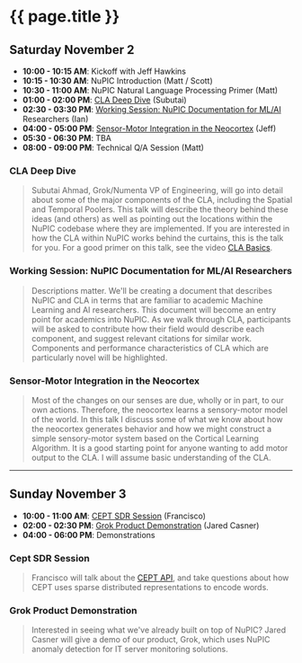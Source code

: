 
{{ page.title }}
================

## Saturday November 2

- **10:00 - 10:15 AM**: Kickoff with Jeff Hawkins
- **10:15 - 10:30 AM**: NuPIC Introduction (Matt / Scott)
- **10:30 - 11:00 AM**: NuPIC Natural Language Processing Primer (Matt)
- **01:00 - 02:00 PM**: [CLA Deep Dive](#cla_deep_dive) (Subutai)
- **02:30 - 03:30 PM**: [Working Session: NuPIC Documentation for ML/AI](#working_session_nupic_documentation_for_mlai_researchers)
Researchers (Ian)
- **04:00 - 05:00 PM**: [Sensor-Motor Integration in the Neocortex](#sensormotor_integration_in_the_neocortex) (Jeff)
- **05:30 - 06:30 PM**: TBA
- **08:00 - 09:00 PM**: Technical Q/A Session (Matt)


### CLA Deep Dive

> Subutai Ahmad, Grok/Numenta VP of Engineering, will go into detail about some of the major components of the CLA, including the Spatial and Temporal Poolers. This talk will describe the theory behind these ideas (and others) as well as pointing out the locations within the NuPIC codebase where they are implemented. If you are interested in how the CLA within NuPIC works behind the curtains, this is the talk for you. For a good primer on this talk, see the video [CLA Basics](http://www.youtube.com/watch?v=z6r3ekreRzY).

### Working Session: NuPIC Documentation for ML/AI Researchers

> Descriptions matter. We'll be creating a document that describes NuPIC and CLA in terms that are familiar to academic Machine Learning and AI researchers. This document will become an entry point for academics into NuPIC. As we walk through CLA, participants will be asked to contribute how their field would describe each component, and suggest relevant citations for similar work. Components and performance characteristics of CLA which are particularly novel will be highlighted.

### Sensor-Motor Integration in the Neocortex

> Most of the changes on our senses are due, wholly or in part, to our own actions.  Therefore, the neocortex learns a sensory-motor model of the world.  In this talk I discuss some of what we know about how the neocortex generates behavior and how we might construct a simple sensory-motor system based on the Cortical Learning Algorithm.  It is a good starting point for anyone wanting to add motor output to the CLA.  I will assume basic understanding of the CLA.

* * *

## Sunday November 3
- **10:00 - 11:00 AM**: [CEPT SDR Session](#cept_sdr_session) (Francisco)
- **02:00 - 02:30 PM**: [Grok Product Demonstration](#grok_product_demonstration) (Jared Casner)
- **04:00 - 06:00 PM**: Demonstrations

### Cept SDR Session

> Francisco will talk about the [CEPT API](http://cept.3scale.net), and take questions about how CEPT uses sparse distributed representations to encode words.

### Grok Product Demonstration

> Interested in seeing what we've already built on top of NuPIC? Jared Casner will give a demo of our product, Grok, which uses NuPIC anomaly detection for IT server monitoring solutions.
